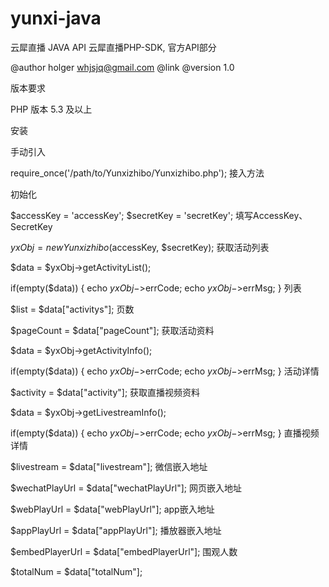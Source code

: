 # yunxi-java
云犀直播 JAVA API
云犀直播PHP-SDK, 官方API部分

@author holger whjsjq@gmail.com @link @version 1.0

版本要求

PHP 版本 5.3 及以上

安装

手动引入

require_once('/path/to/Yunxizhibo/Yunxizhibo.php');
接入方法

初始化

$accessKey = 'accessKey';
$secretKey = 'secretKey';
填写AccessKey、SecretKey

$yxObj = new Yunxizhibo($accessKey, $secretKey);
获取活动列表

$data = $yxObj->getActivityList();

if(empty($data)) {
   echo $yxObj->$errCode;
   echo $yxObj->$errMsg;
}
列表

$list = $data["activitys"];
页数

$pageCount = $data["pageCount"];
获取活动资料

 $data = $yxObj->getActivityInfo();

if(empty($data)) {
   echo $yxObj->$errCode;
   echo $yxObj->$errMsg;
}
活动详情

$activity = $data["activity"];
获取直播视频资料

$data = $yxObj->getLivestreamInfo();

if(empty($data)) {
   echo $yxObj->$errCode;
   echo $yxObj->$errMsg;
}
直播视频详情

$livestream = $data["livestream"];
微信嵌入地址

$wechatPlayUrl = $data["wechatPlayUrl"];
网页嵌入地址

$webPlayUrl = $data["webPlayUrl"];
app嵌入地址

$appPlayUrl = $data["appPlayUrl"];
播放器嵌入地址

$embedPlayerUrl = $data["embedPlayerUrl"];
围观人数

$totalNum = $data["totalNum"];
